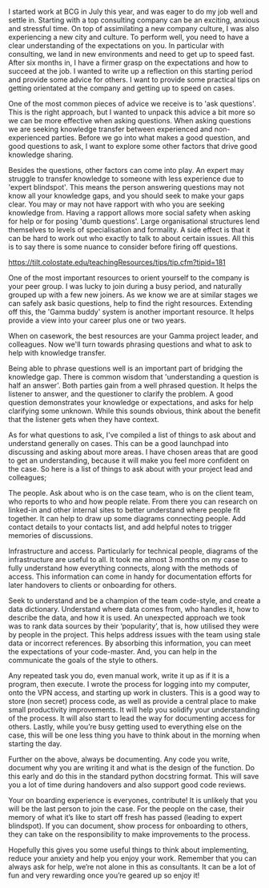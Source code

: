 I started work at BCG in July this year, and was eager to do my job well and settle in. Starting with a top consulting company can be an exciting, anxious and stressful time. On top of assimilating a new company culture, I was also experiencing a new city and culture. To perform well, you need to have a clear understanding of the expectations on you. In particular with consulting, we land in new environments and need to get up to speed fast. After six months in, I have a firmer grasp on the expectations and how to succeed at the job. I wanted to write up a reflection on this starting period and provide some advice for others. I want to provide some practical tips on getting orientated at the company and getting up to speed on cases. 

One of the most common pieces of advice we receive is to 'ask questions'. This is the right approach, but I wanted to unpack this advice a bit more so we can be more effective when asking questions. When asking questions we are seeking knowledge transfer between experienced and non-experienced parties. Before we go into what makes a good question, and good questions to ask, I want to explore some other factors that drive good knowledge sharing.

Besides the questions, other factors can come into play. An expert may struggle to transfer knowledge to someone with less experience due to 'expert blindspot'. This means the person answering questions may not know all your knowledge gaps, and you should seek to make your gaps clear. You may or may not have rapport with who you are seeking knowledge from. Having a rapport allows more social safety when asking for help or for posing 'dumb questions'. Large organisational structures lend themselves to levels of specialisation and formality. A side effect is that it can be hard to work out who exactly to talk to about certain issues. All this is to say there is some nuance to consider before firing off questions. 

https://tilt.colostate.edu/teachingResources/tips/tip.cfm?tipid=181

One of the most important resources to orient yourself to the company is your peer group. I was lucky to join during a busy period, and naturally grouped up with a few new joiners. As we know we are at similar stages we can safely ask basic questions, help to find the right resources. Extending off this, the 'Gamma buddy' system is another important resource. It helps provide a view into your career plus one or two years.

When on casework, the best resources are your Gamma project leader, and colleagues. Now we'll turn towards phrasing questions and what to ask to help with knowledge transfer.

Being able to phrase questions well is an important part of bridging the knowledge gap. There is common wisdom that 'understanding a question is half an answer'. Both parties gain from a well phrased question. It helps the listener to answer, and the questioner to clarify the problem. A good question demonstrates your knowledge or expectations, and asks for help clarifying some unknown. While this sounds obvious, think about the benefit that the listener gets when they have context.

As for what questions to ask, I've compiled a list of things to ask about and understand generally on cases. This can be a good launchpad into discussing and asking about more areas. I have chosen areas that are good to get an understanding, because it will make you feel more confident on the case. So here is a list of things to ask about with your project lead and colleagues;

The people. Ask about who is on the case team, who is on the client team, who reports to who and how people relate. From there you can research on linked-in and other internal sites to better understand where people fit together. It can help to draw up some diagrams connecting people. Add contact details to your contacts list, and add helpful notes to trigger memories of discussions.

Infrastructure and access. Particularly for technical people, diagrams of the infrastructure are useful to all.  It took me almost 3 months on my case to fully understand how everything connects, along with the methods of access. This information can come in handy for documentation efforts for later handovers to clients or onboarding for others.

Seek to understand and be a champion of the team code-style, and create a data dictionary. Understand where data comes from, who handles it, how to describe the data, and how it is used. An unexpected approach we took was to rank data sources by their ‘popularity’, that is, how utilised they were by people in the project. This helps address issues with the team using stale data or incorrect references. By absorbing this information, you can meet the expectations of your code-master. And, you can help in the communicate the goals of the style to others.

Any repeated task you do, even manual work, write it up as if it is a program, then execute. I wrote the process for logging into my computer, onto the VPN access, and starting up work in clusters. This is a good way to store (non secret) process code, as well as provide a central place to make small productivity improvements. It will help you solidify your understanding of the process. It will also start to lead the way for documenting access for others. Lastly, while you’re busy getting used to everything else on the case, this will be one less thing you have to think about in the morning when starting the day.

Further on the above, always be documenting. Any code you write, document why you are writing it and what is the design of the function. Do this early and do this in the standard python docstring format. This will save you a lot of time during handovers and also support good code reviews.

Your on boarding experience is everyones, contribute! It is unlikely that you will be the last person to join the case. For the people on the case, their memory of what it’s like to start off fresh has passed (leading to expert blindspot). If you can document, show process for onboarding to others, they can take on the responsibility to make improvements to the process.

Hopefully this gives you some useful things to think about implementing, reduce your anxiety and help you enjoy your work. Remember that you can always ask for help, we’re not alone in this as consultants. It can be a lot of fun and very rewarding once you’re geared up so enjoy it!